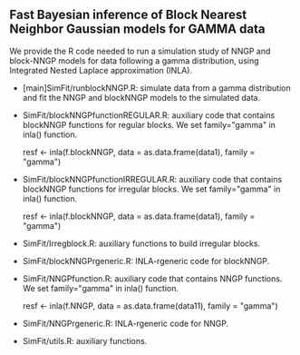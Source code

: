 
## Fast Bayesian inference of Block Nearest Neighbor Gaussian models for GAMMA data

We provide the R code needed to run a simulation study of NNGP and block-NNGP models for data following a gamma distribution, using Integrated Nested Laplace approximation (INLA).

- [main]SimFit/runblockNNGP.R: simulate data from a gamma distribution and fit the NNGP and blockNNGP models to the simulated data. 
- SimFit/blockNNGPfunctionREGULAR.R: auxiliary code that contains blockNNGP functions for regular blocks. We set family="gamma" in inla() function. 

  resf <- inla(f.blockNNGP, data = as.data.frame(data1), family = "gamma")

- SimFit/blockNNGPfunctionIRREGULAR.R: auxiliary code that contains blockNNGP functions for irregular blocks. We set family="gamma" in inla() function. 

  resf <- inla(f.blockNNGP, data = as.data.frame(data1), family = "gamma")

- SimFit/Irregblock.R:  auxiliary functions to build irregular blocks.
- SimFit/blockNNGPrgeneric.R: INLA-rgeneric code for blockNNGP.
- SimFit/NNGPfunction.R: auxiliary code that contains NNGP functions. We set family="gamma" in inla() function. 

  resf <- inla(f.NNGP, data = as.data.frame(data11), family = "gamma")

- SimFit/NNGPrgeneric.R: INLA-rgeneric code for NNGP.
- SimFit/utils.R:  auxiliary functions.
